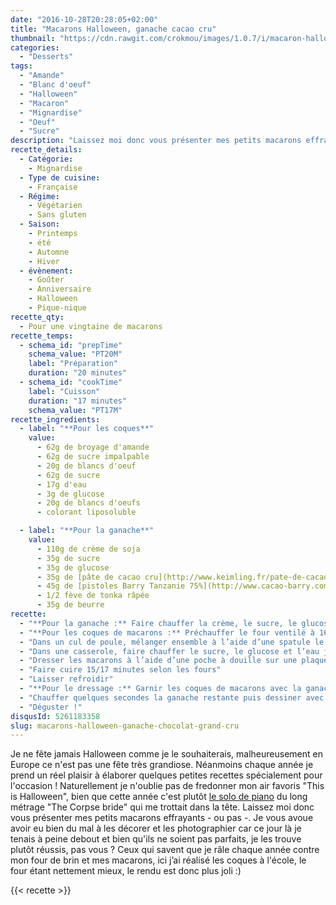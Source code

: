 ```yaml
---
date: "2016-10-28T20:28:05+02:00"
title: "Macarons Halloween, ganache cacao cru"
thumbnail: "https://cdn.rawgit.com/crokmou/images/1.0.7/i/macaron-halloween-ganache-chocolat-grand-cru-crokmou-blog-culinaire-belge.jpg"
categories:
  - "Desserts"
tags:
  - "Amande"
  - "Blanc d'oeuf"
  - "Halloween"
  - "Macaron"
  - "Mignardise"
  - "Oeuf"
  - "Sucre"
description: "Laissez moi donc vous présenter mes petits macarons effrayants... Je vous avoue avoir eu bien du mal à les décorer et les photographier..."
recette_details:
  - Catégorie:
    - Mignardise
  - Type de cuisine:
    - Française
  - Régime:
    - Végétarien
    - Sans gluten
  - Saison:
    - Printemps
    - été
    - Automne
    - Hiver
  - évènement:
    - Goûter
    - Anniversaire
    - Halloween
    - Pique-nique
recette_qty:
  - Pour une vingtaine de macarons
recette_temps:
  - schema_id: "prepTime"
    schema_value: "PT20M"
    label: "Préparation"
    duration: "20 minutes"
  - schema_id: "cookTime"
    label: "Cuisson"
    duration: "17 minutes"
    schema_value: "PT17M"
recette_ingredients:
  - label: "**Pour les coques**"
    value:
      - 62g de broyage d'amande
      - 62g de sucre impalpable
      - 20g de blancs d'oeuf
      - 62g de sucre
      - 17g d'eau
      - 3g de glucose
      - 20g de blancs d'oeufs
      - colorant liposoluble

  - label: "**Pour la ganache**"
    value:
      - 110g de crème de soja
      - 35g de sucre
      - 35g de glucose
      - 35g de [pâte de cacao cru](http://www.keimling.fr/pate-de-cacao-cru.html) (Keimling)
      - 45g de [pistoles Barry Tanzanie 75%](http://www.cacao-barry.com/fr-FR/chocolat-couverture-cacao/chd-q75taz/tanzanie?switch=Y)
      - 1/2 fève de tonka râpée
      - 35g de beurre
recette:
  - "**Pour la ganache :** Faire chauffer la crème, le sucre, le glucose. Dès les premiers bouillons, retirer du feu et ajouter le chocolat, mélanger délicatement à l’aide d’une spatule. Une fois le chocolat bien incorporé, ajouter le beurre et mélanger de nouveau mais doucement, la préparation doit être lisse. Laisser refroidir à l’air libre 2/3h"
  - "**Pour les coques de macarons :** Préchauffer le four ventilé à 160°C"
  - "Dans un cul de poule, mélanger ensemble à l’aide d’une spatule le broyage, le sucre impalpable, les 20g de blancs d’oeufs et le colorant."
  - "Dans une casserole, faire chauffer le sucre, le glucose et l’eau jusqu’à 119°C. Lorsque le sirop arrive à 115°C, commencer à battre les 20g de blancs restant en neige, une fois le sirop à température exacte, verser sur les blancs et continuer de battre jusqu’à refroidissement de l’appareil. Mélanger ensuite délicatement (macaronner) les blancs d’oeufs en neige avec les blancs/broyage/sucre. L’appareil ne doit être ni trop épais, ni trop liquide (bien que dans le cas suivant il semble un peu épais, pour le dressage c’est top)"
  - "Dresser les macarons à l’aide d’une poche à douille sur une plaque recouverte de papier sulfurisé (espacer suffisamment bien les coques). Tapoter légèrement la plaque en fin de dressage afin de lisser les macarons, laisser reposer 30 minutes à l’air libre (c’est ce que l’on appelle le croûtage)"
  - "Faire cuire 15/17 minutes selon les fours"
  - "Laisser refroidir"
  - "**Pour le dressage :** Garnir les coques de macarons avec la ganache"
  - "Chauffer quelques secondes la ganache restante puis dessiner avec celle-ci sur le dessus des coques de macarons."
  - "Déguster !"
disqusId: 5261183358
slug: macarons-halloween-ganache-chocolat-grand-cru
---
```


Je ne fête jamais Halloween comme je le souhaiterais, malheureusement en Europe ce n'est pas une fête très grandiose. Néanmoins chaque année je prend un réel plaisir à élaborer quelques petites recettes spécialement pour l'occasion ! Naturellement je n'oublie pas de fredonner mon air favoris "This is Halloween", bien que cette année c'est plutôt [le solo de piano](https://www.youtube.com/watch?v=kUfRtS1Swf4) du long métrage "The Corpse bride" qui me trottait dans la tête. Laissez moi donc vous présenter mes petits macarons effrayants - ou pas -. Je vous avoue avoir eu bien du mal à les décorer et les photographier car ce jour là je tenais à peine debout et bien qu'ils ne soient pas parfaits, je les trouve plutôt réussis, pas vous ? Ceux qui savent que je râle chaque année contre mon four de brin et mes macarons, ici j’ai réalisé les coques à l'école, le four étant nettement mieux, le rendu est donc plus joli :)

{{< recette >}}
